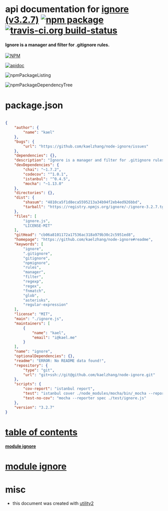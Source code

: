 # api documentation for  [ignore (v3.2.7)](https://github.com/kaelzhang/node-ignore#readme)  [![npm package](https://img.shields.io/npm/v/npmdoc-ignore.svg?style=flat-square)](https://www.npmjs.org/package/npmdoc-ignore) [![travis-ci.org build-status](https://api.travis-ci.org/npmdoc/node-npmdoc-ignore.svg)](https://travis-ci.org/npmdoc/node-npmdoc-ignore)
#### Ignore is a manager and filter for .gitignore rules.

[![NPM](https://nodei.co/npm/ignore.png?downloads=true)](https://www.npmjs.com/package/ignore)

[![apidoc](https://npmdoc.github.io/node-npmdoc-ignore/build/screenCapture.buildNpmdoc.browser._2Fhome_2Ftravis_2Fbuild_2Fnpmdoc_2Fnode-npmdoc-ignore_2Ftmp_2Fbuild_2Fapidoc.html.png)](https://npmdoc.github.io/node-npmdoc-ignore/build/apidoc.html)

![npmPackageListing](https://npmdoc.github.io/node-npmdoc-ignore/build/screenCapture.npmPackageListing.svg)

![npmPackageDependencyTree](https://npmdoc.github.io/node-npmdoc-ignore/build/screenCapture.npmPackageDependencyTree.svg)



# package.json

```json

{
    "author": {
        "name": "kael"
    },
    "bugs": {
        "url": "https://github.com/kaelzhang/node-ignore/issues"
    },
    "dependencies": {},
    "description": "Ignore is a manager and filter for .gitignore rules.",
    "devDependencies": {
        "chai": "~1.7.2",
        "codecov": "^1.0.1",
        "istanbul": "^0.4.5",
        "mocha": "~1.13.0"
    },
    "directories": {},
    "dist": {
        "shasum": "4810ca5f1d8eca5595213a34b94f2eb4ed926bbd",
        "tarball": "https://registry.npmjs.org/ignore/-/ignore-3.2.7.tgz"
    },
    "files": [
        "ignore.js",
        "LICENSE-MIT"
    ],
    "gitHead": "cb06a8101172a17536ac318a979b30c2c5951ed8",
    "homepage": "https://github.com/kaelzhang/node-ignore#readme",
    "keywords": [
        "ignore",
        ".gitignore",
        "gitignore",
        "npmignore",
        "rules",
        "manager",
        "filter",
        "regexp",
        "regex",
        "fnmatch",
        "glob",
        "asterisks",
        "regular-expression"
    ],
    "license": "MIT",
    "main": "./ignore.js",
    "maintainers": [
        {
            "name": "kael",
            "email": "i@kael.me"
        }
    ],
    "name": "ignore",
    "optionalDependencies": {},
    "readme": "ERROR: No README data found!",
    "repository": {
        "type": "git",
        "url": "git+ssh://git@github.com/kaelzhang/node-ignore.git"
    },
    "scripts": {
        "cov-report": "istanbul report",
        "test": "istanbul cover ./node_modules/mocha/bin/_mocha --report lcovonly -- --reporter spec ./test/ignore.js && codecov",
        "test-no-cov": "mocha --reporter spec ./test/ignore.js"
    },
    "version": "3.2.7"
}
```



# <a name="apidoc.tableOfContents"></a>[table of contents](#apidoc.tableOfContents)

#### [module ignore](#apidoc.module.ignore)



# <a name="apidoc.module.ignore"></a>[module ignore](#apidoc.module.ignore)



# misc
- this document was created with [utility2](https://github.com/kaizhu256/node-utility2)
